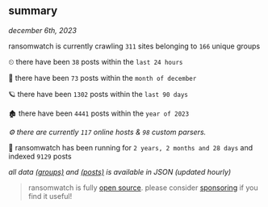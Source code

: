 
## summary
_december 6th, 2023_

ransomwatch is currently crawling `311` sites belonging to `166` unique groups

⏲ there have been `38` posts within the `last 24 hours`

🦈 there have been `73` posts within the `month of december`

🪐 there have been `1302` posts within the `last 90 days`

🏚 there have been `4441` posts within the `year of 2023`

_⚙️ there are currently `117` online hosts & `98` custom parsers._

🦕 ransomwatch has been running for `2 years, 2 months and 28 days` and indexed `9129` posts

_all data  [(groups)](http://ransomwhat.telemetry.ltd/groups) and [(posts)](http://ransomwhat.telemetry.ltd/posts) is available in JSON (updated hourly)_

> ransomwatch is fully [open source](https://github.com/joshhighet/ransomwatch#ransomwatch--). please consider [sponsoring](https://github.com/sponsors/joshhighet) if you find it useful!
